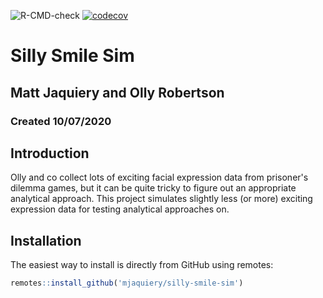 ![R-CMD-check](https://github.com/mjaquiery/silly-smile-sim/workflows/R-CMD-check/badge.svg)
[![codecov](https://codecov.io/gh/mjaquiery/silly-smile-sim/branch/master/graph/badge.svg)](https://codecov.io/gh/mjaquiery/silly-smile-sim)



# Silly Smile Sim
## Matt Jaquiery and Olly Robertson
### Created 10/07/2020

## Introduction

Olly and co collect lots of exciting facial expression data from prisoner's dilemma games, but it can be quite tricky to figure out an appropriate analytical approach. This project simulates slightly less (or more) exciting expression data for testing analytical approaches on.

## Installation

The easiest way to install is directly from GitHub using remotes:

```r
remotes::install_github('mjaquiery/silly-smile-sim')
```
